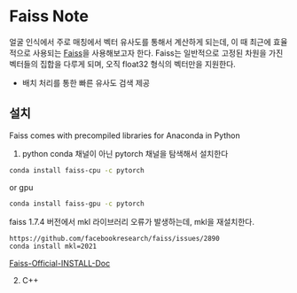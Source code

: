 # Faiss Note

얼굴 인식에서 주로 매칭에서 벡터 유사도를 통해서 계산하게 되는데, 이 때 최근에 효율적으로 사용되는 [Faiss](https://github.com/facebookresearch/faiss)을 사용해보고자 한다.
Faiss는 일반적으로 고정된 차원을 가진 벡터들의 집합을 다루게 되며, 오직 float32 형식의 벡터만을 지원한다.
- 배치 처리를 통한 빠른 유사도 검색 제공

## 설치

Faiss comes with precompiled libraries for Anaconda in Python

1. python
conda 채널이 아닌 pytorch 채널을 탐색해서 설치한다

```bash
conda install faiss-cpu -c pytorch
```

or gpu
```bash
conda install faiss-gpu -c pytorch
```

faiss 1.7.4 버전에서 mkl 라이브러리 오류가 발생하는데, mkl을 재설치한다.
```bash
https://github.com/facebookresearch/faiss/issues/2890
conda install mkl=2021
```

[Faiss-Official-INSTALL-Doc](https://github.com/facebookresearch/faiss/blob/main/INSTALL.md)

2. C++


## 
